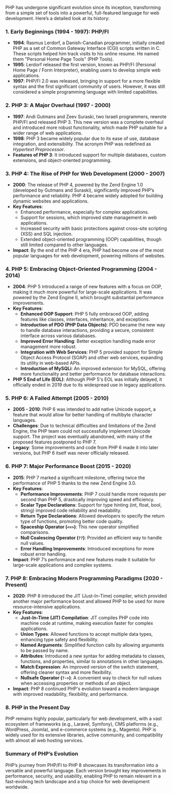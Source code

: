 PHP has undergone significant evolution since its inception, transforming from a simple set of tools into a powerful, full-featured language for web development. Here’s a detailed look at its history:

### 1. **Early Beginnings (1994 - 1997): PHP/FI**

- **1994**: Rasmus Lerdorf, a Danish-Canadian programmer, initially created PHP as a set of Common Gateway Interface (CGI) scripts written in C. These scripts helped him track visits to his online resume. He named them "Personal Home Page Tools" (PHP Tools).
- **1995**: Lerdorf released the first version, known as PHP/FI (Personal Home Page / Form Interpreter), enabling users to develop simple web applications.
- **1997**: PHP/FI 2.0 was released, bringing in support for a more flexible syntax and the first significant community of users. However, it was still considered a simple programming language with limited capabilities.

### 2. **PHP 3: A Major Overhaul (1997 - 2000)**

- **1997**: Andi Gutmans and Zeev Suraski, two Israeli programmers, rewrote PHP/FI and released PHP 3. This new version was a complete overhaul and introduced more robust functionality, which made PHP suitable for a wider range of web applications.
- **1998**: PHP 3 became widely popular due to its ease of use, database integration, and extensibility. The acronym PHP was redefined as _Hypertext Preprocessor_.
- **Features of PHP 3**: It introduced support for multiple databases, custom extensions, and object-oriented programming.

### 3. **PHP 4: The Rise of PHP for Web Development (2000 - 2007)**

- **2000**: The release of PHP 4, powered by the Zend Engine 1.0 (developed by Gutmans and Suraski), significantly improved PHP’s performance and reliability. PHP 4 became widely adopted for building dynamic websites and applications.
- **Key Features**:
  - Enhanced performance, especially for complex applications.
  - Support for sessions, which improved state management in web applications.
  - Increased security with basic protections against cross-site scripting (XSS) and SQL injection.
  - Extended object-oriented programming (OOP) capabilities, though still limited compared to other languages.
- **Impact**: By the end of the PHP 4 era, PHP had become one of the most popular languages for web development, powering millions of websites.

### 4. **PHP 5: Embracing Object-Oriented Programming (2004 - 2014)**

- **2004**: PHP 5 introduced a range of new features with a focus on OOP, making it much more powerful for large-scale applications. It was powered by the Zend Engine II, which brought substantial performance improvements.
- **Key Features**:
  - **Enhanced OOP Support**: PHP 5 fully embraced OOP, adding features like classes, interfaces, inheritance, and exceptions.
  - **Introduction of PDO (PHP Data Objects)**: PDO became the new way to handle database interactions, providing a secure, consistent interface across various databases.
  - **Improved Error Handling**: Better exception handling made error management more robust.
  - **Integration with Web Services**: PHP 5 provided support for Simple Object Access Protocol (SOAP) and other web services, expanding its utility in web-based APIs.
  - **Introduction of MySQLi**: An improved extension for MySQL, offering more functionality and better performance for database interactions.
- **PHP 5 End of Life (EOL)**: Although PHP 5's EOL was initially delayed, it officially ended in 2019 due to its widespread use in legacy applications.

### 5. **PHP 6: A Failed Attempt (2005 - 2010)**

- **2005 - 2010**: PHP 6 was intended to add native Unicode support, a feature that would allow for better handling of multibyte character languages.
- **Challenges**: Due to technical difficulties and limitations of the Zend Engine, the PHP team could not successfully implement Unicode support. The project was eventually abandoned, with many of the proposed features postponed to PHP 7.
- **Legacy**: Some improvements and code from PHP 6 made it into later versions, but PHP 6 itself was never officially released.

### 6. **PHP 7: Major Performance Boost (2015 - 2020)**

- **2015**: PHP 7 marked a significant milestone, offering twice the performance of PHP 5 thanks to the new Zend Engine 3.0.
- **Key Features**:
  - **Performance Improvements**: PHP 7 could handle more requests per second than PHP 5, drastically improving speed and efficiency.
  - **Scalar Type Declarations**: Support for type hinting (int, float, bool, string) improved code reliability and readability.
  - **Return Type Declarations**: Allowed developers to specify the return type of functions, promoting better code quality.
  - **Spaceship Operator (`<=>`)**: This new operator simplified comparisons.
  - **Null Coalescing Operator (`??`)**: Provided an efficient way to handle null values.
  - **Error Handling Improvements**: Introduced exceptions for more robust error handling.
- **Impact**: PHP 7’s performance and new features made it suitable for large-scale applications and complex systems.

### 7. **PHP 8: Embracing Modern Programming Paradigms (2020 - Present)**

- **2020**: PHP 8 introduced the JIT (Just-In-Time) compiler, which provided another major performance boost and allowed PHP to be used for more resource-intensive applications.
- **Key Features**:
  - **Just-In-Time (JIT) Compilation**: JIT compiles PHP code into machine code at runtime, making execution faster for complex applications.
  - **Union Types**: Allowed functions to accept multiple data types, enhancing type safety and flexibility.
  - **Named Arguments**: Simplified function calls by allowing arguments to be passed by name.
  - **Attributes**: Introduced a new syntax for adding metadata to classes, functions, and properties, similar to annotations in other languages.
  - **Match Expression**: An improved version of the switch statement, offering cleaner syntax and more flexibility.
  - **Nullsafe Operator (`?->`)**: A convenient way to check for null values when accessing properties or methods of an object.
- **Impact**: PHP 8 continued PHP's evolution toward a modern language with improved readability, flexibility, and performance.

### 8. **PHP in the Present Day**

PHP remains highly popular, particularly for web development, with a vast ecosystem of frameworks (e.g., Laravel, Symfony), CMS platforms (e.g., WordPress, Joomla), and e-commerce systems (e.g., Magento). PHP is widely used for its extensive libraries, active community, and compatibility with almost all web hosting services.

### Summary of PHP’s Evolution

PHP’s journey from PHP/FI to PHP 8 showcases its transformation into a versatile and powerful language. Each version brought key improvements in performance, security, and usability, enabling PHP to remain relevant in a fast-evolving tech landscape and a top choice for web development worldwide.
